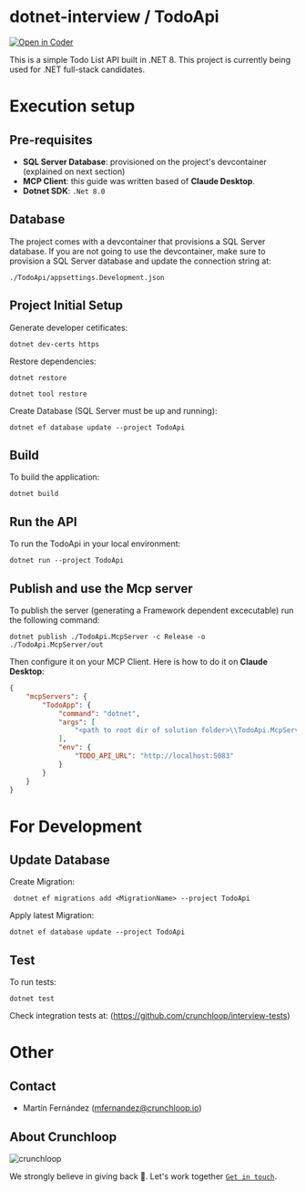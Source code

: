 # dotnet-interview / TodoApi

[![Open in Coder](https://dev.crunchloop.io/open-in-coder.svg)](https://dev.crunchloop.io/templates/fly-containers/workspace?param.Git%20Repository=git@github.com:crunchloop/dotnet-interview.git)

This is a simple Todo List API built in .NET 8. This project is currently being used for .NET full-stack candidates.

# Execution setup

## Pre-requisites

* **SQL Server Database**: provisioned on the project's devcontainer (explained on next section)
* **MCP Client**: this guide was written based of **Claude Desktop**.
* **Dotnet SDK**: `.Net 8.0`

## Database

The project comes with a devcontainer that provisions a SQL Server database. If you are not going to use the devcontainer, make sure to provision a SQL Server database and update the connection string at:

`./TodoApi/appsettings.Development.json`

## Project Initial Setup

Generate developer cetificates:

`dotnet dev-certs https`

Restore dependencies:

`dotnet restore`

`dotnet tool restore`

Create Database (SQL Server must be up and running):

`dotnet ef database update --project TodoApi`

## Build

To build the application:

`dotnet build`

## Run the API

To run the TodoApi in your local environment:

`dotnet run --project TodoApi`

## Publish and use the Mcp server

To publish the server (generating a Framework dependent excecutable) run the following command:

`dotnet publish ./TodoApi.McpServer -c Release -o ./TodoApi.McpServer/out`

Then configure it on your MCP Client.
Here is how to do it on **Claude Desktop**:

```json
{
    "mcpServers": {
        "TodoApp": {
            "command": "dotnet",
            "args": [
                "<path to root dir of solution folder>\\TodoApi.McpServer\\out\\TodoApi.McpServer.dll"
            ],
            "env": {
                "TODO_API_URL": "http://localhost:5083"
            }
        }
    }
}
```




# For Development

## Update Database

Create Migration:

` dotnet ef migrations add <MigrationName> --project TodoApi`

Apply latest Migration:

`dotnet ef database update --project TodoApi`

## Test

To run tests:

`dotnet test`

Check integration tests at: (https://github.com/crunchloop/interview-tests)

# Other

## Contact

- Martín Fernández (mfernandez@crunchloop.io)

## About Crunchloop

![crunchloop](https://crunchloop.io/logo-blue.png)

We strongly believe in giving back :rocket:. Let's work together [`Get in touch`](https://crunchloop.io/contact).
